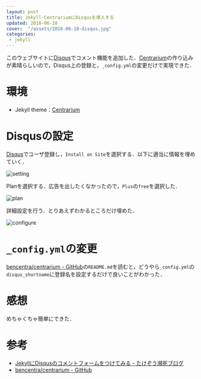```yaml
---
layout: post
title: Jekyll-CentrariumにDisqusを導入する
updated: 2018-06-10
cover:  "/assets/2018-06-10-disqus.jpg"
categories:
 - jekyll
---
```


このウェブサイトに[Disqus](https://disqus.com/)でコメント機能を追加した．[Centrarium](https://github.com/bencentra/centrarium)の作り込みが素晴らしいので，Disqus上の登録と，`_config.yml`の変更だけで実現できた．

# 環境

- Jekyll theme：[Centrarium](https://github.com/bencentra/centrarium)

# Disqusの設定

[Disqus](https://disqus.com/)でユーザ登録し，`Install on Site`を選択する．以下に適当に情報を埋めていく．

![setting]({{site.baseurl}}/assets/2018-06-10-setting.png)

Planを選択する．広告を出したくなかったので，`Plus`の`free`を選択した．

![plan]({{site.baseurl}}/assets/2018-06-10-plan.png)

詳細設定を行う．とりあえずわかるところだけ埋めた．

![configure]({{site.baseurl}}/assets/2018-06-10-configure.png)

# `_config.yml`の変更

[bencentra/centrarium - GitHub](https://github.com/bencentra/centrarium)の`README.md`を読むと，どうやら`_config.yml`の`disqus_shortname`に登録名を設定するだけで良いことがわかった．

<script src="https://gist.github.com/haltaro/f877f8fb889ee7e4cc2cdfebd6d4772b.js"></script>

# 感想

めちゃくちゃ簡単にできた．

# 参考

- [JekyllにDisqusのコメントフォームをつけてみる - たけぞう瀕死ブログ](http://takezoe.hatenablog.com/entry/2016/06/05/030805)
- [bencentra/centrarium - GitHub](https://github.com/bencentra/centrarium)
